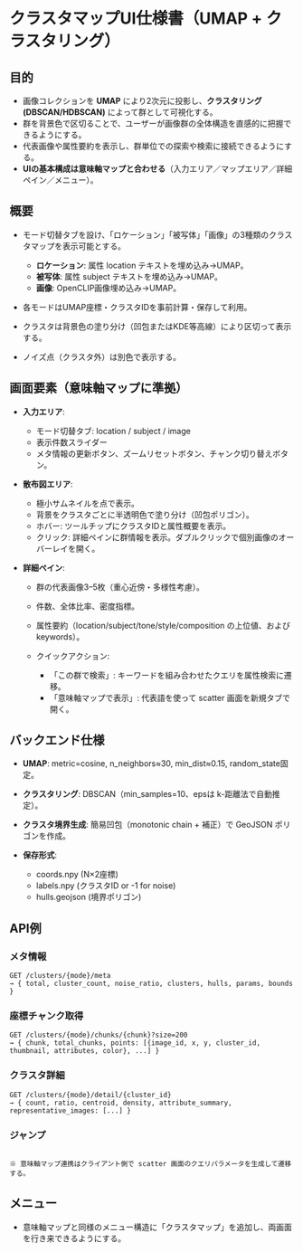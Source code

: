 # クラスタマップUI仕様書（UMAP + クラスタリング）

## 目的

* 画像コレクションを **UMAP** により2次元に投影し、**クラスタリング(DBSCAN/HDBSCAN)** によって群として可視化する。
* 群を背景色で区切ることで、ユーザーが画像群の全体構造を直感的に把握できるようにする。
* 代表画像や属性要約を表示し、群単位での探索や検索に接続できるようにする。
* **UIの基本構成は意味軸マップと合わせる**（入力エリア／マップエリア／詳細ペイン／メニュー）。

## 概要

* モード切替タブを設け、「ロケーション」「被写体」「画像」の3種類のクラスタマップを表示可能とする。

  * **ロケーション**: 属性 location テキストを埋め込み→UMAP。
  * **被写体**: 属性 subject テキストを埋め込み→UMAP。
  * **画像**: OpenCLIP画像埋め込み→UMAP。
* 各モードはUMAP座標・クラスタIDを事前計算・保存して利用。
* クラスタは背景色の塗り分け（凹包またはKDE等高線）により区切って表示する。
* ノイズ点（クラスタ外）は別色で表示する。

## 画面要素（意味軸マップに準拠）

* **入力エリア**:

  * モード切替タブ: location / subject / image
  * 表示件数スライダー
  * メタ情報の更新ボタン、ズームリセットボタン、チャンク切り替えボタン。
* **散布図エリア**:

  * 極小サムネイルを点で表示。
  * 背景をクラスタごとに半透明色で塗り分け（凹包ポリゴン）。
  * ホバー: ツールチップにクラスタIDと属性概要を表示。
  * クリック: 詳細ペインに群情報を表示。ダブルクリックで個別画像のオーバーレイを開く。
* **詳細ペイン**:

  * 群の代表画像3–5枚（重心近傍・多様性考慮）。
  * 件数、全体比率、密度指標。
  * 属性要約（location/subject/tone/style/composition の上位値、および keywords）。
  * クイックアクション:

    * 「この群で検索」: キーワードを組み合わせたクエリを属性検索に遷移。
    * 「意味軸マップで表示」: 代表語を使って scatter 画面を新規タブで開く。

## バックエンド仕様

* **UMAP**: metric=cosine, n_neighbors≈30, min_dist≈0.15, random_state固定。
* **クラスタリング**: DBSCAN（min_samples=10、epsは k-距離法で自動推定）。
* **クラスタ境界生成**: 簡易凹包（monotonic chain + 補正）で GeoJSON ポリゴンを作成。
* **保存形式**:

  * coords.npy (N×2座標)
  * labels.npy (クラスタID or -1 for noise)
  * hulls.geojson (境界ポリゴン)

## API例

### メタ情報

```
GET /clusters/{mode}/meta
→ { total, cluster_count, noise_ratio, clusters, hulls, params, bounds }
```

### 座標チャンク取得

```
GET /clusters/{mode}/chunks/{chunk}?size=200
→ { chunk, total_chunks, points: [{image_id, x, y, cluster_id, thumbnail, attributes, color}, ...] }
```

### クラスタ詳細

```
GET /clusters/{mode}/detail/{cluster_id}
→ { count, ratio, centroid, density, attribute_summary, representative_images: [...] }
```

### ジャンプ

```

※ 意味軸マップ連携はクライアント側で scatter 画面のクエリパラメータを生成して遷移する。
```

## メニュー

* 意味軸マップと同様のメニュー構造に「クラスタマップ」を追加し、両画面を行き来できるようにする。
